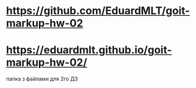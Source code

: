 # https://github.com/EduardMLT/goit-markup-hw-02
# https://eduardmlt.github.io/goit-markup-hw-02/

папка з файлами для 2го ДЗ 
